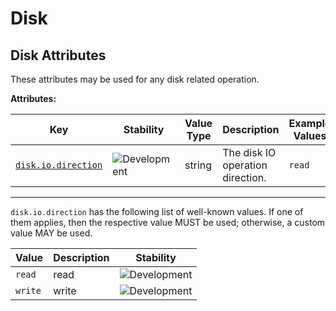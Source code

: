 <!-- NOTE: THIS FILE IS AUTOGENERATED. DO NOT EDIT BY HAND. -->
<!-- see templates/registry/markdown/attribute_namespace.md.j2 -->

# Disk

## Disk Attributes

These attributes may be used for any disk related operation.

**Attributes:**

| Key | Stability | Value Type | Description | Example Values |
|---|---|---|---|---|
| <a id="disk-io-direction" href="#disk-io-direction">`disk.io.direction`</a> | ![Development](https://img.shields.io/badge/-development-blue) | string | The disk IO operation direction. | `read` |

---

`disk.io.direction` has the following list of well-known values. If one of them applies, then the respective value MUST be used; otherwise, a custom value MAY be used.

| Value  | Description | Stability |
|---|---|---|
| `read` | read | ![Development](https://img.shields.io/badge/-development-blue) |
| `write` | write | ![Development](https://img.shields.io/badge/-development-blue) |
